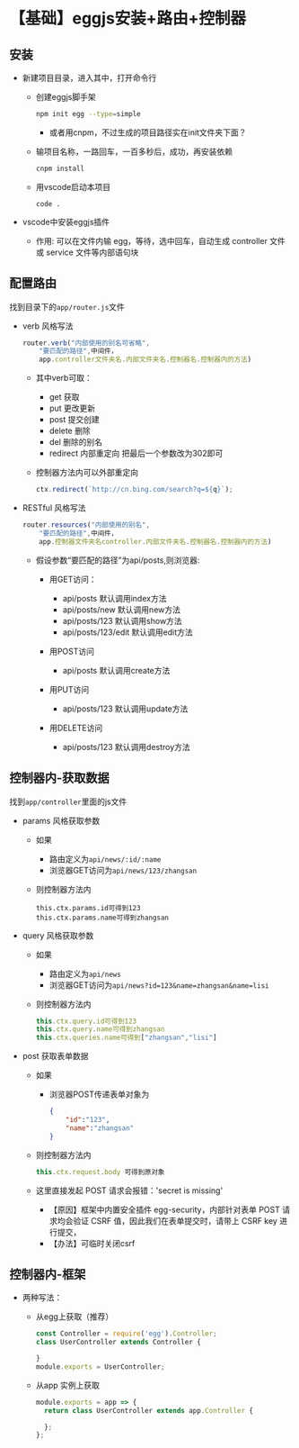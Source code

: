 # 【基础】eggjs安装+路由+控制器

## 安装

- 新建项目目录，进入其中，打开命令行
    
    - 创建eggjs脚手架
        ```bash
        npm init egg --type=simple
        ```
        - 或者用cnpm，不过生成的项目路径实在init文件夹下面？

    - 输项目名称，一路回车，一百多秒后，成功，再安装依赖
        ```bash
        cnpm install
        ```

    - 用vscode启动本项目
        ```
        code .
        ```

- vscode中安装eggjs插件
    - 作用: 可以在文件内输 egg，等待，选中回车，自动生成 controller 文件或 service 文件等内部语句块

## 配置路由

找到目录下的`app/router.js`文件

-  verb 风格写法
    
    ```js
    router.verb("内部使用的别名可省略",
        "要匹配的路径",中间件，
        app.controller文件夹名.内部文件夹名.控制器名.控制器内的方法)
    ```
    - 其中verb可取：
        - get 获取
        - put 更改更新
        - post 提交创建
        - delete 删除
        - del 删除的别名
        - redirect 内部重定向 把最后一个参数改为302即可

    - 控制器方法内可以外部重定向
        ```js
        ctx.redirect(`http://cn.bing.com/search?q=${q}`);
        ```

- RESTful 风格写法

    ```js
    router.resources("内部使用的别名",
        "要匹配的路径",中间件，
        app.控制器文件夹名controller.内部文件夹名.控制器名.控制器内的方法)
    ```

    - 假设参数“要匹配的路径”为api/posts,则浏览器:

        - 用GET访问：
            - api/posts    默认调用index方法
            - api/posts/new    默认调用new方法
            - api/posts/123    默认调用show方法
            - api/posts/123/edit    默认调用edit方法

        - 用POST访问
            - api/posts    默认调用create方法

        - 用PUT访问
            - api/posts/123    默认调用update方法

        - 用DELETE访问
            - api/posts/123    默认调用destroy方法


## 控制器内-获取数据

找到`app/controller`里面的js文件

- params 风格获取参数

    - 如果
        - 路由定义为`api/news/:id/:name`
        - 浏览器GET访问为`api/news/123/zhangsan`

    - 则控制器方法内
        ```
        this.ctx.params.id可得到123
        this.ctx.params.name可得到zhangsan
        ```

- query 风格获取参数

    - 如果
        - 路由定义为`api/news`
        - 浏览器GET访问为`api/news?id=123&name=zhangsan&name=lisi`

    - 则控制器方法内
        ```js
        this.ctx.query.id可得到123
        this.ctx.query.name可得到zhangsan
        this.ctx.queries.name可得到["zhangsan","lisi"]
        ```

- post 获取表单数据

    - 如果
        - 浏览器POST传递表单对象为
            ```json
            {
                "id":"123",
                "name":"zhangsan"
            }
            ```

    - 则控制器方法内
        ```js
        this.ctx.request.body 可得到原对象
        ```
    - 这里直接发起 POST 请求会报错：'secret is missing'
        - 【原因】框架中内置安全插件 egg-security，内部针对表单 POST 请求均会验证 CSRF 值，因此我们在表单提交时，请带上 CSRF key 进行提交，
        - 【办法】可临时关闭csrf


## 控制器内-框架

- 两种写法：

    - 从egg上获取（推荐）
        ```js
        const Controller = require('egg').Controller;
        class UserController extends Controller {

        }
        module.exports = UserController;
        ```
    - 从app 实例上获取
        ```js
        module.exports = app => {
          return class UserController extends app.Controller {

          };
        };
        ```